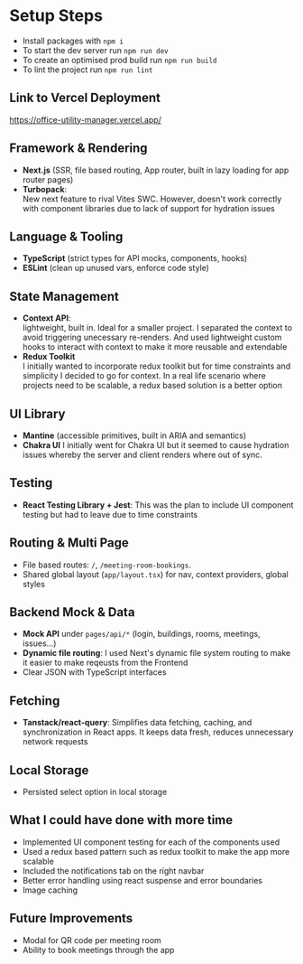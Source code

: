 # Setup Steps

- Install packages with `npm i`
- To start the dev server run `npm run dev`
- To create an optimised prod build run `npm run build`
- To lint the project run `npm run lint`

## Link to Vercel Deployment

https://office-utility-manager.vercel.app/

## Framework & Rendering

- **Next.js** (SSR, file based routing, App router, built in lazy loading for app router pages)
- **Turbopack**: <br>New next feature to rival Vites SWC. However, doesn't work correctly with component libraries due to lack of support for hydration issues

## Language & Tooling

- **TypeScript** (strict types for API mocks, components, hooks)
- **ESLint** (clean up unused vars, enforce code style)

## State Management

- **Context API**: <br> lightweight, built in. Ideal for a smaller project. I separated the context to avoid triggering unecessary re-renders. And used lightweight custom hooks to interact with context to make it more reusable and extendable
- **Redux Toolkit** <br>I initially wanted to incorporate redux toolkit but for time constraints and simplicity I decided to go for context. In a real life scenario where projects need to be scalable, a redux based solution is a better option

## UI Library

- **Mantine** (accessible primitives, built in ARIA and semantics)
- **Chakra UI** I initially went for Chakra UI but it seemed to cause hydration issues whereby the server and client renders where out of sync.

## Testing

- **React Testing Library + Jest**: This was the plan to include UI component testing but had to leave due to time constraints

## Routing & Multi Page

- File based routes: `/`, `/meeting-room-bookings`.
- Shared global layout (`app/layout.tsx`) for nav, context providers, global styles

## Backend Mock & Data

- **Mock API** under `pages/api/*` (login, buildings, rooms, meetings, issues…)
- **Dynamic file routing**: I used Next's dynamic file system routing to make it easier to make reqeusts from the Frontend
- Clear JSON with TypeScript interfaces

## Fetching

- **Tanstack/react-query**: Simplifies data fetching, caching, and synchronization in React apps. It keeps data fresh, reduces unnecessary network requests

## Local Storage

- Persisted select option in local storage

## What I could have done with more time

- Implemented UI component testing for each of the components used
- Used a redux based pattern such as redux toolkit to make the app more scalable
- Included the notifications tab on the right navbar
- Better error handling using react suspense and error boundaries
- Image caching

## Future Improvements

- Modal for QR code per meeting room
- Ability to book meetings through the app
